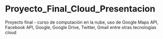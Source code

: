# Proyecto_Final_Cloud_Presentacion
Proyecto final - curso de computación en la nube, uso de Google Maps API, Facebook API, Google, Google Drive, Twitter, Gmail entre otras tecnologías cloud 
